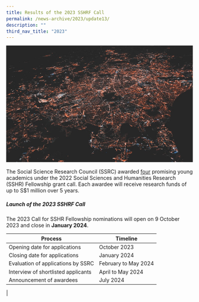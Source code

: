 ```yaml
---
title: Results of the 2023 SSHRF Call
permalink: /news-archive/2023/update13/
description: ""
third_nav_title: "2023"
---
```

![](/images/updates2.jpg)

The Social Science Research Council (SSRC) awarded [four](https://www.ssrc.edu.sg/grant-recipients/2022/sshrf2022/) promising young academics under the 2022 Social Sciences and Humanities Research (SSHR) Fellowship grant call. Each awardee will receive research funds of up to S$1 million over 5 years.

##### **Launch of the 2023 SSHRF Call**

The 2023 Call for SSHR Fellowship nominations will open on 9 October 2023 and close in **January 2024**.

|  Process |   Timeline  |
|---|---|
|  Opening date for applications |   October 2023 |
|  Closing date for applications |   January 2024 |
|  Evaluation of applications by SSRC |   February to May 2024  |
|  Interview of shortlisted applicants |   April to May 2024 |
|  Announcement of awardees |   July 2024 |
|


